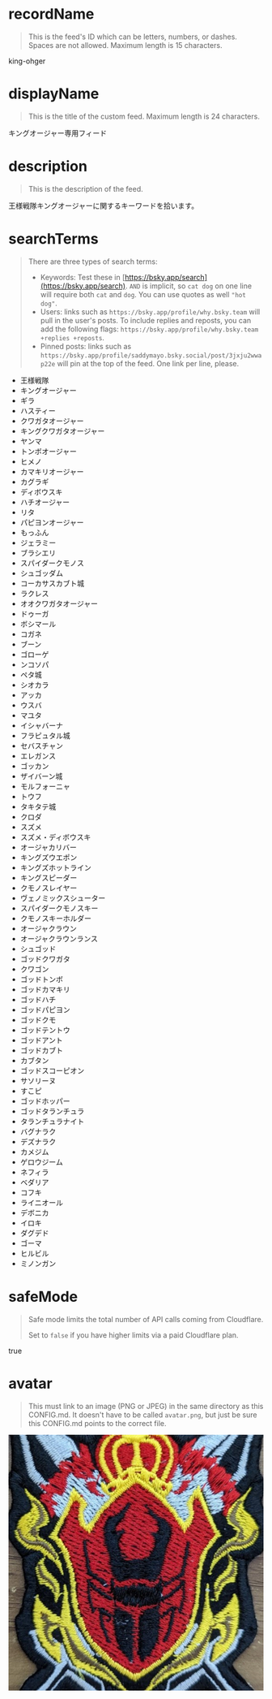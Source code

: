 
# recordName

> This is the feed's ID which can be letters, numbers, or dashes. Spaces are not allowed. Maximum length is 15 characters.

king-ohger

# displayName

> This is the title of the custom feed. Maximum length is 24 characters.

キングオージャー専用フィード

# description

> This is the description of the feed.

王様戦隊キングオージャーに関するキーワードを拾います。

# searchTerms

> There are three types of search terms:
>
> - Keywords: Test these in [https://bsky.app/search](https://bsky.app/search). `AND` is implicit, so `cat dog` on one line will require both `cat` and `dog`. You can use quotes as well `"hot dog"`.
> - Users: links such as `https://bsky.app/profile/why.bsky.team` will pull in the user's posts. To include replies and reposts, you can add the following flags: `https://bsky.app/profile/why.bsky.team +replies +reposts`.
> - Pinned posts: links such as `https://bsky.app/profile/saddymayo.bsky.social/post/3jxju2wwap22e` will pin at the top of the feed. One link per line, please.

- 王様戦隊
- キングオージャー
- ギラ
- ハスティー
- クワガタオージャー
- キングクワガタオージャー
- ヤンマ
- トンボオージャー
- ヒメノ
- カマキリオージャー
- カグラギ
- ディボウスキ
- ハチオージャー
- リタ
- パピヨンオージャー
- もっふん
- ジェラミー
- ブラシエリ
- スパイダークモノス
- シュゴッダム
- コーカサスカブト城
- ラクレス
- オオクワガタオージャー
- ドゥーガ
- ボシマール
- コガネ
- ブーン
- ゴローゲ
- ンコソパ
- ペタ城
- シオカラ
- アッカ
- ウスバ
- マユタ
- イシャバーナ
- フラピュタル城
- セバスチャン
- エレガンス
- ゴッカン
- ザイバーン城
- モルフォーニャ
- トウフ
- タキタテ城
- クロダ
- スズメ
- スズメ・ディボウスキ
- オージャカリバー
- キングズウエポン
- キングズホットライン
- キングスピーダー
- クモノスレイヤー
- ヴェノミックスシューター
- スパイダークモノスキー
- クモノスキーホルダー
- オージャクラウン
- オージャクラウンランス
- シュゴッド
- ゴッドクワガタ
- クワゴン
- ゴッドトンボ
- ゴッドカマキリ
- ゴッドハチ
- ゴッドパピヨン
- ゴッドクモ
- ゴッドテントウ
- ゴッドアント
- ゴッドカブト
- カブタン
- ゴッドスコーピオン
- サソリーヌ
- すこピ
- ゴッドホッパー
- ゴッドタランチュラ
- タランチュラナイト
- バグナラク
- デズナラク
- カメジム
- ゲロウジーム
- ネフィラ
- ベダリア
- コフキ
- ライニオール
- デボニカ
- イロキ
- ダグデド
- ゴーマ
- ヒルビル
- ミノンガン

# safeMode

> Safe mode limits the total number of API calls coming from Cloudflare.
>
> Set to `false` if you have higher limits via a paid Cloudflare plan.

true

# avatar

> This must link to an image (PNG or JPEG) in the same directory as this CONFIG.md. It doesn't have to be called `avatar.png`, but just be sure this CONFIG.md points to the correct file.

![](king-ohger.png)
